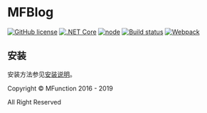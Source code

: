 # MFBlog

[![GitHub license](https://img.shields.io/github/license/MFunction96/MFBlogReactRedux.svg)](https://github.com/MFunction96/MFBlogReactRedux/blob/master/LICENCE)
[![.NET Core](https://img.shields.io/badge/.NETCore-2.2-blue.svg)](https://www.microsoft.com/net)
[![node](https://img.shields.io/badge/node-%3E%3D8.11.3-red.svg)](https://nodejs.org/)
[![Build status](https://ci.appveyor.com/api/projects/status/5e7v998btqb42tqj?svg=true)](https://ci.appveyor.com/project/MFunction96/MFBlogReactRedux)
[![Webpack](https://img.shields.io/npm/v/webpack.svg?label=webpack&style=flat-square&maxAge=3600)](https://github.com/webpack/webpack/releases)

## 安装

安装方法参见[安装说明](https://github.com/MFunction96/MFBlogReactRedux/wiki/安装说明)。

Copyright &copy; MFunction 2016 - 2019

All Right Reserved
